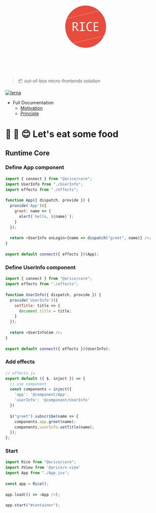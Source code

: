 <h1 align="center">
  <br>
	<img width="128" src="media/logo.png" alt="Rice">
  <br>
  <br>
  <br>
</h1>

> 📦 out-of-box micro-frontends solution

[![lerna](https://img.shields.io/badge/maintained%20with-lerna-cc00ff.svg)](https://lernajs.io/)

- Full Documentation
  - [Motivation](./docs/motivation.md)
  - [Principle](./docs/principle.md)

# 🍩 🎉 😊 Let's eat some food

## Runtime Core

### Define App component

```javascript
import { connect } from "@arice/core";
import UserInfo from "./UserInfo";
import effects from "./effects";

function App({ dispatch, provide }) {
  provide('App')({
    greet: name => {
      alert(`hello, ${name}`);
    }
  });

  return <UserInfo onLogin={name => dispatch("greet", name)} />;
}

export default connect({ effects })(App);
```

### Define UserInfo component

```javascript
import { connect } from "@arice/core";
import effects from "./effects";

function UserInfo({ dispatch, provide }) {
  provide('UserInfo')({
    setTitle: title => {
      document.title = title;
    }
  });

  return <UserInfoCom />;
}

export default connect({ effects })(UserInfo);
```

### Add effects

```javascript
// effects.js
export default ({ $, inject }) => {
  // use component
  const components = inject({
    'app': '@component/App',
    'userInfo': '@component/UserInfo'
  })

  $("greet").subscribe(name => {
    components.app.greet(name);
    components.userInfo.setTitle(name);
  });
};
```

### Start

```javascript
import Rice from "@arice/core";
import XView from '@arice/x-view'
import App from "./App.jsx";

const app = Rice();

app.load(() => <App />);

app.start("#container");
```
